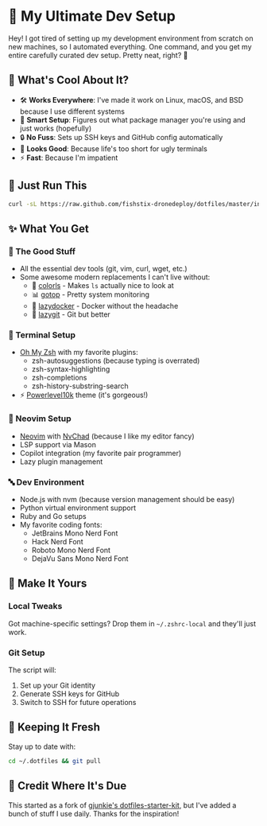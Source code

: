 # 🚀 My Ultimate Dev Setup

Hey! I got tired of setting up my development environment from scratch on new machines, so I automated everything. One command, and you get my entire carefully curated dev setup. Pretty neat, right? 🎉

## 🌟 What's Cool About It?

- 🛠️ **Works Everywhere**: I've made it work on Linux, macOS, and BSD because I use different systems
- 🔄 **Smart Setup**: Figures out what package manager you're using and just works (hopefully)
- 🔒 **No Fuss**: Sets up SSH keys and GitHub config automatically
- 🎨 **Looks Good**: Because life's too short for ugly terminals
- ⚡ **Fast**: Because I'm impatient

## 🚀 Just Run This

```bash
curl -sL https://raw.github.com/fishstix-dronedeploy/dotfiles/master/install.sh | bash -s
```

## ✨ What You Get

### 🔧 The Good Stuff
- All the essential dev tools (git, vim, curl, wget, etc.)
- Some awesome modern replacements I can't live without:
  - 🌈 [colorls](https://github.com/athityakumar/colorls) - Makes `ls` actually nice to look at
  - 📊 [gotop](https://github.com/cjbassi/gotop) - Pretty system monitoring
  - 🐳 [lazydocker](https://github.com/jesseduffield/lazydocker) - Docker without the headache
  - 📝 [lazygit](https://github.com/jesseduffield/lazygit) - Git but better

### 🐚 Terminal Setup
- [Oh My Zsh](https://ohmyz.sh/) with my favorite plugins:
  - zsh-autosuggestions (because typing is overrated)
  - zsh-syntax-highlighting
  - zsh-completions
  - zsh-history-substring-search
- ⚡ [Powerlevel10k](https://github.com/romkatv/powerlevel10k) theme (it's gorgeous!)

### 📝 Neovim Setup
- [Neovim](https://neovim.io/) with [NvChad](https://nvchad.com/) (because I like my editor fancy)
- LSP support via Mason
- Copilot integration (my favorite pair programmer)
- Lazy plugin management

### 🔤 Dev Environment
- Node.js with nvm (because version management should be easy)
- Python virtual environment support
- Ruby and Go setups
- My favorite coding fonts:
  - JetBrains Mono Nerd Font
  - Hack Nerd Font
  - Roboto Mono Nerd Font
  - DejaVu Sans Mono Nerd Font

## 🎨 Make It Yours

### Local Tweaks
Got machine-specific settings? Drop them in `~/.zshrc-local` and they'll just work.

### Git Setup
The script will:
1. Set up your Git identity
2. Generate SSH keys for GitHub
3. Switch to SSH for future operations

## 🔄 Keeping It Fresh

Stay up to date with:

```bash
cd ~/.dotfiles && git pull
```
## 🙌 Credit Where It's Due

This started as a fork of [gjunkie's dotfiles-starter-kit](https://github.com/gjunkie/dotfiles-starter-kit/blob/main/install), but I've added a bunch of stuff I use daily. Thanks for the inspiration!

